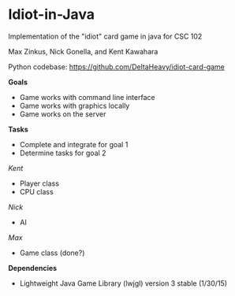 Idiot-in-Java
=============

Implementation of the "idiot" card game in java for CSC 102

Max Zinkus, Nick Gonella, and Kent Kawahara

Python codebase: https://github.com/DeltaHeavy/idiot-card-game

**Goals**
* Game works with command line interface
* Game works with graphics locally
* Game works on the server

**Tasks**
* Complete and integrate for goal 1
* Determine tasks for goal 2

*Kent*
* Player class
* CPU class

*Nick*
* AI

*Max*
* Game class (done?)

**Dependencies**
* Lightweight Java Game Library (lwjgl) version 3 stable (1/30/15)
